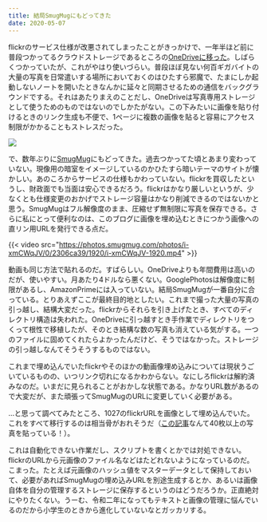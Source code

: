 ```yaml
---
title: 結局SmugMugにもどってきた
date: 2020-05-07
---
```


flickrのサービス仕様が改悪されてしまったことがきっかけで、一年半ほど前に普段つかってるクラウドストレージであるところの[OneDriveに移った](/post/1542981999/)。しばらくつかっていたが、これがやはり使いづらい。普段ほぼ見ない何百ギガバイトの大量の写真を日常遣いする場所においておくのはひたすら邪魔で、たまにしか起動しないノートを開いたときなんかに延々と同期させるための通信をバックグラウンドでする。それはあたりまえのことだし、OneDriveは写真専用ストレージとして使うためのものではないのでしかたがない。この下みたいに画像を貼り付けるときのリンク生成も不便で、1ページに複数の画像を貼ると容易にアクセス制限がかかることもストレスだった。

![](https://photos.smugmug.com/photos/i-zTjwpvg/0/b76527cc/X2/i-zTjwpvg-X2.jpg)

で、数年ぶりに[SmugMug](https://secure.smugmug.com/signup?Coupon=b22xfW)にもどってきた。過去つかってた頃とあまり変わっていない。現像用の暗室をイメージしているのかひたすら暗いテーマのサイトが懐かしい。あのころからサービスの仕様もかわっていない。flickrを買収したというし、財政面でも当面は安心できるだろう。flickrはかなり厳しいというが、少なくとも仕様変更のおかげでストレージ容量はかなり削減できるのではないかと思う。SmugMugはフル解像度のまま、圧縮せず無制限に写真を保存できる。さらに私にとって便利なのは、このブログに画像を埋め込むときにつかう画像への直リン用URLを発行できる点だ。

{{< video src="https://photos.smugmug.com/photos/i-xmCWqJV/0/2306ca39/1920/i-xmCWqJV-1920.mp4" >}}

動画も同じ方法で貼れるのだ。すばらしい。OneDriveよりも年間費用は高いのだが、使いやすい。月あたり4ドルなら悪くない。GooglePhotosは解像度に制限があるし、AmazonPrimeには入っていない。結局SmugMugが一番自分に合っている。とりあえずここが最終目的地としたい。これまで撮った大量の写真の引っ越し、結構大変だった。flickrからそれらを引き上げたとき、すべてのディレクトリ構造は失われた。OneDriveに引っ越すとき手作業でディレクトリをつくって根性で移植したが、そのとき結構な数の写真も消えている気がする。一つのファイルに固めてくれたらよかったんだけど、そうではなかった。ストレージの引っ越しなんてそうそうするものではない。

これまで埋め込んでいたflickrやそのほかの動画像埋め込みについては現状うごいているものの、いつリンク切れになるかわからない。なにしろflickrは解約済みなのだ。いまだに見られることがおかしな状態である。かなりURL数があるので大変だが、また頑張ってSmugMugのURLに変更していく必要がある。

…と思って調べてみたところ、1027のflickrURLを画像として埋め込んでいた。これをすべて移行するのは相当骨がおれそうだ（[この記事](/post/1505304118/)なんて40枚以上の写真を貼っている！）。

これは自動化できない作業だし、スクリプトを書くとかでは対処できない。flickrのURLから元画像のファイル名などはたどれないようになっているのだ。こまった。たとえば元画像のハッシュ値をマスターデータとして保持しておいて、必要があればSmugMugの埋め込みURLを別途生成するとか、あるいは画像自体を自分の管理するストレージに保存するというのはどうだろうか。正直絶対にやりたくない。うーむ、令和二年になってもテキストと画像の管理に悩んでいるのだから小学生のときから進化していないなとガッカリする。
